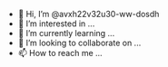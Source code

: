 - 👋 Hi, I’m @avxh22v32u30-ww-dosdh
- 👀 I’m interested in ...
- 🌱 I’m currently learning ...
- 💞️ I’m looking to collaborate on ...
- 📫 How to reach me ...

<!---
avxh22v32u30-ww-dosdh/avxh22v32u30-ww-dosdh is a ✨ special ✨ repository because its `README.md` (this file) appears on your GitHub profile.
You can click the Preview link to take a look at your changes.
--->
